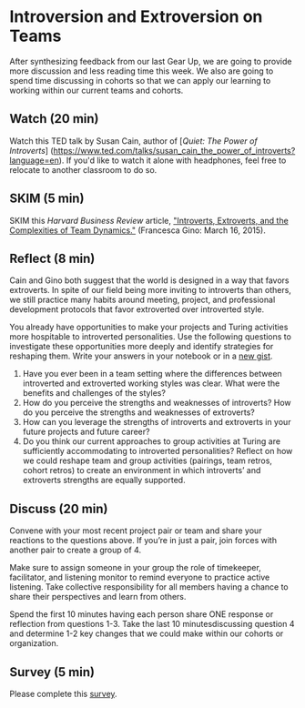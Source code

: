 # Introversion and Extroversion on Teams
After synthesizing feedback from our last Gear Up, we are going to provide more discussion and less reading time this week.  We also are going to spend time discussing in cohorts so that we can apply our learning to working within our current teams and cohorts.  

## Watch (20 min)
Watch this TED talk by Susan Cain, author of [_Quiet: The Power of Introverts_] (https://www.ted.com/talks/susan_cain_the_power_of_introverts?language=en). If you'd like to watch it alone with headphones, feel free to relocate to another classroom to do so. 

## SKIM (5 min)
SKIM this _Harvard Business Review_ article, ["Introverts, Extroverts, and the Complexities of Team Dynamics."](https://hbr.org/2015/03/introverts-extroverts-and-the-complexities-of-team-dynamics) (Francesca Gino: March 16, 2015).

## Reflect (8 min)
Cain and Gino both suggest that the world is designed in a way that favors extroverts. In spite of our field being more inviting to introverts than others, we still practice many habits around meeting, project, and professional development protocols that favor extroverted over introverted style. 

You already have opportunities to make your projects and Turing activities more hospitable to introverted personalities. Use the following questions to investigate these opportunities more deeply and identify strategies for reshaping them. Write your answers in your notebook or in a [new gist](https://gist.github.com/).  

1. Have you ever been in a team setting where the differences between introverted and extroverted working styles was clear. What were the benefits and challenges of the styles?
2. How do you perceive the strengths and weaknesses of introverts?  How do you perceive the strengths and weaknesses of extroverts?
3. How can you leverage the strengths of introverts and extroverts in your future projects and future career?
4. Do you think our current approaches to group activities at Turing are sufficiently accommodating to introverted personalities? Reflect on how we could reshape team and group activities (pairings, team retros, cohort retros) to create an environment in which introverts’ and extroverts strengths are equally supported.  

## Discuss (20 min)
Convene with your most recent project pair or team and share your reactions to the questions above. If you’re in just a pair, join forces with another pair to create a group of 4. 

Make sure to assign someone in your group the role of timekeeper, facilitator, and listening monitor to remind everyone to practice active listening. Take collective responsibility for all members having a chance to share their perspectives and learn from others.

Spend the first 10 minutes having each person share ONE response or reflection from questions 1-3.  Take the last 10 minutesdiscussing question 4 and determine 1-2 key changes that we could make within our cohorts or organization.

## Survey (5 min)
Please complete this [survey](https://goo.gl/forms/EfRGH5uRSnvaGh6O2).
